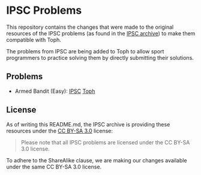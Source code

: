 # IPSC Problems

This repository contains the changes that were made to the original resources of the IPSC problems (as found in the [IPSC archive](https://ipsc.ksp.sk/archive)) to make them compatible with Toph.

The problems from IPSC are being added to Toph to allow sport programmers to practice solving them by directly submitting their solutions.

## Problems

- Armed Bandit (Easy): [IPSC](https://ipsc.ksp.sk/2018/real/problems/a.html) [Toph](https://toph.co/p/armed-bandit-easy)

## License

As of writing this README.md, the IPSC archive is providing these resources under the [CC BY-SA 3.0](https://creativecommons.org/licenses/by-sa/3.0/) license:

> Please note that all IPSC problems are licensed under the CC BY-SA 3.0 license.

To adhere to the ShareAlike clause, we are making our changes available under the same CC BY-SA 3.0 license.